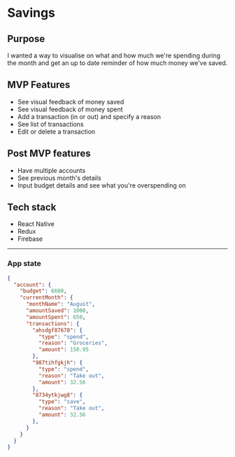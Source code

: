 # Savings

## Purpose
I wanted a way to visualise on what and how much we're spending during the month and get an up to date reminder of how much money we've saved.

## MVP Features
- See visual feedback of money saved
- See visual feedback of money spent
- Add a transaction (in or out) and specify a reason
- See list of transactions
- Edit or delete a transaction

## Post MVP features
- Have multiple accounts
- See previous month's details
- Input budget details and see what you're overspending on

## Tech stack
- React Native
- Redux
- Firebase

-----------------------
### App state
```json
{
  "account": {
    "budget": 6600,
    "currentMonth": {
      "monthName": "August",
      "amountSaved": 1000,
      "amountSpent": 650,
      "transactions": {
        "ahsdgf87678": {
          "type": "spend",
          "reason": "Groceries",
          "amount": 150.95
        },
        "987tihfgkjh": {
          "type": "spend",
          "reason": "Take out",
          "amount": 32.56
        },
        "8734ytkjwg8": {
          "type": "save",
          "reason": "Take out",
          "amount": 32.56
        },
      }
    }
  }
}
```
